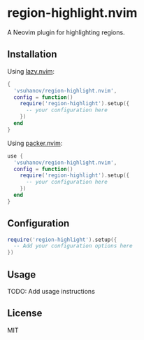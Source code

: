 # region-highlight.nvim

A Neovim plugin for highlighting regions.

## Installation

Using [lazy.nvim](https://github.com/folke/lazy.nvim):

```lua
{
  'vsuhanov/region-highlight.nvim',
  config = function()
    require('region-highlight').setup({
      -- your configuration here
    })
  end
}
```

Using [packer.nvim](https://github.com/wbthomason/packer.nvim):

```lua
use {
  'vsuhanov/region-highlight.nvim',
  config = function()
    require('region-highlight').setup({
      -- your configuration here
    })
  end
}
```

## Configuration

```lua
require('region-highlight').setup({
  -- Add your configuration options here
})
```

## Usage

TODO: Add usage instructions

## License

MIT
